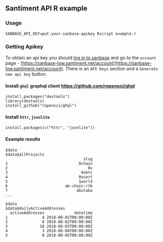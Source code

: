 ## Santiment API R example

### Usage

```
SANBASE_API_KEY=put-your-sanbase-apikey Rscript example.r
```

### Getting Apikey

To obtain an api key you should [log in to sanbase](https://sanbase-low.santiment.net/login) and go to the `account` page - [https://sanbase-low.santiment.net/account](https://sanbase-low.santiment.net/account). There is an `API Keys` section and a `Generate new api key` button.

#### Install `ghql` graphql client https://github.com/ropensci/ghql

```
install.packages("devtools")
library(devtools)
install_github("ropensci/ghql")
```

#### Install `httr`, `jsonlite`

```
install.packages(c("httr", "jsonlite"))
```

#### Example results

```
$data
$data$allProjects
                                  slug
1                               0chain
2                                   0x
3                                0xbtc
4                               0xcert
5                               1world
6                         ab-chain-rtb
7                              abulaba
...
```


```
$data
$data$dailyActiveAddresses
  activeAddresses             datetime
1               4 2018-08-01T00:00:00Z
2               0 2018-08-02T00:00:00Z
3              18 2018-08-03T00:00:00Z
4               3 2018-08-04T00:00:00Z
5               0 2018-08-05T00:00:00Z

```
